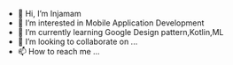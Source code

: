 - 👋 Hi, I’m Injamam
- 👀 I’m interested in Mobile Application Development 
- 🌱 I’m currently learning Google Design pattern,Kotlin,ML
- 💞️ I’m looking to collaborate on ...
- 📫 How to reach me ...

<!---
injamam4z/injamam4z is a ✨ special ✨ repository because its `README.md` (this file) appears on your GitHub profile.
You can click the Preview link to take a look at your changes.
--->
